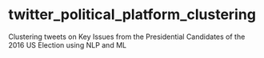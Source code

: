 # twitter_political_platform_clustering
Clustering tweets on Key Issues from the Presidential Candidates of the 2016 US Election using NLP and ML
